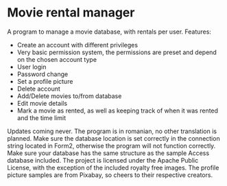 # Movie rental manager
A program to manage a movie database, with rentals per user.
Features:
- Create an account with different privileges
- Very basic permission system, the permissions are preset and depend on the chosen account type
- User login
- Password change
- Set a profile picture
- Delete account
- Add/Delete movies to/from database
- Edit movie details
- Mark a movie as rented, as well as keeping track of when it was rented and the time limit

Updates coming never.
The program is in romanian, no other translation is planned.
Make sure the database location is set correctly in the connection string located in Form2, otherwise the program will not function correctly.
Make sure your database has the same structure as the sample Access database included.
The project is licensed under the Apache Public License, with the exception of the included royalty free images. The profile picture samples are from Pixabay, so cheers to their respective creators.
